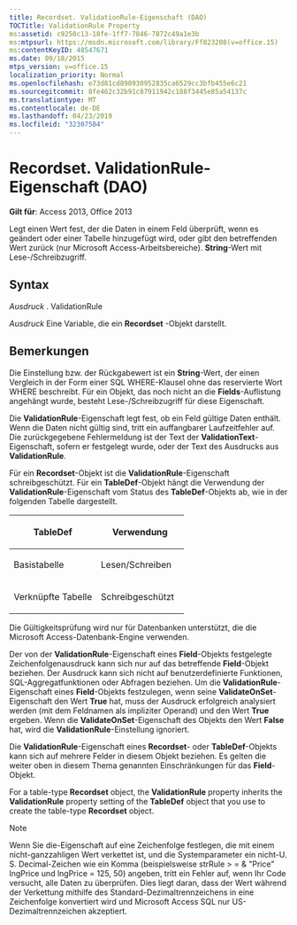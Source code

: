 ```yaml
---
title: Recordset. ValidationRule-Eigenschaft (DAO)
TOCTitle: ValidationRule Property
ms:assetid: c9250c13-18fe-1ff7-7846-7872c49a1e3b
ms:mtpsurl: https://msdn.microsoft.com/library/Ff823208(v=office.15)
ms:contentKeyID: 48547671
ms.date: 09/18/2015
mtps_version: v=office.15
localization_priority: Normal
ms.openlocfilehash: e73d81cd890930952835ca6529cc3bfb455e6c21
ms.sourcegitcommit: 8fe462c32b91c87911942c188f3445e85a54137c
ms.translationtype: MT
ms.contentlocale: de-DE
ms.lasthandoff: 04/23/2019
ms.locfileid: "32307504"
---
```

# <a name="recordsetvalidationrule-property-dao"></a>Recordset. ValidationRule-Eigenschaft (DAO)

**Gilt für**: Access 2013, Office 2013

Legt einen Wert fest, der die Daten in einem Feld überprüft, wenn es geändert oder einer Tabelle hinzugefügt wird, oder gibt den betreffenden Wert zurück (nur Microsoft Access-Arbeitsbereiche). **String**-Wert mit Lese-/Schreibzugriff.

## <a name="syntax"></a>Syntax

*Ausdruck* . ValidationRule

*Ausdruck* Eine Variable, die ein **Recordset** -Objekt darstellt.

## <a name="remarks"></a>Bemerkungen

Die Einstellung bzw. der Rückgabewert ist ein **String**-Wert, der einen Vergleich in der Form einer SQL WHERE-Klausel ohne das reservierte Wort WHERE beschreibt. Für ein Objekt, das noch nicht an die **Fields**-Auflistung angehängt wurde, besteht Lese-/Schreibzugriff für diese Eigenschaft.

Die **ValidationRule**-Eigenschaft legt fest, ob ein Feld gültige Daten enthält. Wenn die Daten nicht gültig sind, tritt ein auffangbarer Laufzeitfehler auf. Die zurückgegebene Fehlermeldung ist der Text der **ValidationText**-Eigenschaft, sofern er festgelegt wurde, oder der Text des Ausdrucks aus **ValidationRule**.

Für ein **Recordset**-Objekt ist die **ValidationRule**-Eigenschaft schreibgeschützt. Für ein **TableDef**-Objekt hängt die Verwendung der **ValidationRule**-Eigenschaft vom Status des **TableDef**-Objekts ab, wie in der folgenden Tabelle dargestellt.

<table>
<colgroup>
<col style="width: 50%" />
<col style="width: 50%" />
</colgroup>
<thead>
<tr class="header">
<th><p>TableDef</p></th>
<th><p>Verwendung</p></th>
</tr>
</thead>
<tbody>
<tr class="odd">
<td><p>Basistabelle</p></td>
<td><p>Lesen/Schreiben</p></td>
</tr>
<tr class="even">
<td><p>Verknüpfte Tabelle</p></td>
<td><p>Schreibgeschützt</p></td>
</tr>
</tbody>
</table>


Die Gültigkeitsprüfung wird nur für Datenbanken unterstützt, die die Microsoft Access-Datenbank-Engine verwenden.

Der von der **ValidationRule**-Eigenschaft eines **Field**-Objekts festgelegte Zeichenfolgenausdruck kann sich nur auf das betreffende **Field**-Objekt beziehen. Der Ausdruck kann sich nicht auf benutzerdefinierte Funktionen, SQL-Aggregatfunktionen oder Abfragen beziehen. Um die **ValidationRule**-Eigenschaft eines **Field**-Objekts festzulegen, wenn seine **ValidateOnSet**-Eigenschaft den Wert **True** hat, muss der Ausdruck erfolgreich analysiert werden (mit dem Feldnamen als impliziter Operand) und den Wert **True** ergeben. Wenn die **ValidateOnSet**-Eigenschaft des Objekts den Wert **False** hat, wird die **ValidationRule**-Einstellung ignoriert.

Die **ValidationRule**-Eigenschaft eines **Recordset**- oder **TableDef**-Objekts kann sich auf mehrere Felder in diesem Objekt beziehen. Es gelten die weiter oben in diesem Thema genannten Einschränkungen für das **Field**-Objekt.

For a table-type **Recordset** object, the **ValidationRule** property inherits the **ValidationRule** property setting of the **TableDef** object that you use to create the table-type **Recordset** object.

> [!NOTE]
> Wenn Sie die-Eigenschaft auf eine Zeichenfolge festlegen, die mit einem nicht-ganzzahligen Wert verkettet ist, und die Systemparameter ein nicht-U. S. Decimal-Zeichen wie ein Komma (beispielsweise strRule &gt; = &amp; "Price" lngPrice und lngPrice = 125, 50) angeben, tritt ein Fehler auf, wenn Ihr Code versucht, alle Daten zu überprüfen. Dies liegt daran, dass der Wert während der Verkettung mithilfe des Standard-Dezimaltrennzeichens in eine Zeichenfolge konvertiert wird und Microsoft Access SQL nur US-Dezimaltrennzeichen akzeptiert.
